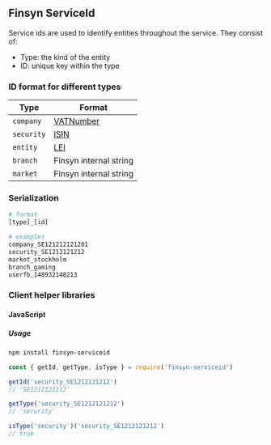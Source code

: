 ## Finsyn ServiceId

Service ids are used to identify entities throughout the service. They consist of:

- Type: the kind of the entity
- ID: unique key within the type

### ID format for different types
| Type        | Format      |
| ----------- |-------------|
| `company`   | [VATNumber][vatnumber]|
| `security`  | [ISIN][isin]|
| `entity`    | [LEI][lei]|
| `branch`    | Finsyn internal string|
| `market`    | Finsyn internal string|

### Serialization

```bash
# format
[type]_[id]

# examples
company_SE121212121201
security_SE1212121212
market_stockholm
branch_gaming
userfb_148932148213
```

[vatnumber]: https://en.wikipedia.org/wiki/VAT_identification_number
[isin]: https://en.wikipedia.org/wiki/International_Securities_Identification_Number
[lei]: https://en.wikipedia.org/wiki/Legal_Entity_Identifier

### Client helper libraries

#### JavaScript

##### Usage
```bash
npm install finsyn-serviceid
```

```js
const { getId, getType, isType } = require('finsyn-serviceid')

getId('security_SE1212121212')
// 'SE1212121212'

getType('security_SE1212121212')
// 'security'

isType('security')('security_SE1212121212')
// true
```


